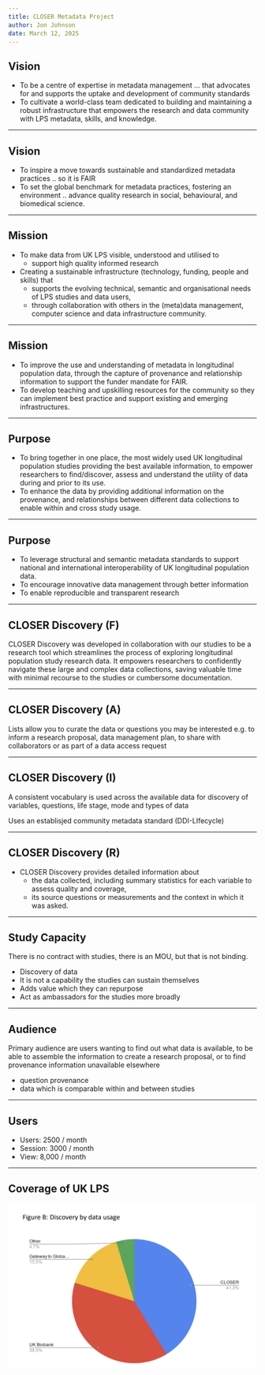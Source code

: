 ```yaml
---
title: CLOSER Metadata Project
author: Jon Johnson
date: March 12, 2025
---
```


## Vision

- To be a centre of expertise in metadata management ... that advocates for and supports the uptake and development of community standards
- To cultivate a world-class team dedicated to building and maintaining a robust infrastructure that empowers the research and data community with LPS metadata, skills, and knowledge.

---

## Vision

- To inspire a move towards sustainable and standardized metadata practices ..  so it is FAIR
- To set the global benchmark for metadata practices, fostering an environment .. advance quality research in social, behavioural, and biomedical science.

---

## Mission

- To make data from UK LPS visible, understood and utilised to
  - support high quality informed research
- Creating a sustainable infrastructure (technology, funding, people and skills) that 
  - supports the evolving technical, semantic and organisational needs of LPS studies and data users, 
  - through collaboration with others in the (meta)data management, computer science and data infrastructure community.

---

## Mission

- To improve the use and understanding of metadata in longitudinal population data, through the capture of provenance and relationship information to support the funder mandate for FAIR.
- To develop teaching and upskilling resources for the community so they can implement best practice and support existing and emerging infrastructures.

---

## Purpose

- To bring together in one place, the most widely used UK longitudinal population studies providing the best available information, to empower researchers to find/discover, assess and understand the utility of data during and prior to its use.
- To enhance the data by providing additional information on the provenance, and relationships between different data collections to enable within and cross study usage.

---

## Purpose

- To leverage structural and semantic metadata standards to support national and international interoperability of UK longitudinal population data.
- To encourage innovative data management through better information 
- To enable reproducible and transparent research 

---

## CLOSER Discovery (F)

CLOSER Discovery was developed in collaboration with our studies to be a research tool which streamlines the process of exploring longitudinal population study research data. It empowers researchers to confidently navigate these large and complex data collections, saving valuable time with minimal recourse to the studies or cumbersome documentation.

---

## CLOSER Discovery (A)

Lists allow you to curate the data or questions you may be interested e.g. to inform a research proposal, data management plan, to share with collaborators or as part of a data access request

---

## CLOSER Discovery (I)

A consistent vocabulary is used across the available data for discovery of variables, questions, life stage, mode and types of data

Uses an establisjed community metadata standard (DDI-LIfecycle)

---

## CLOSER Discovery (R)

- CLOSER Discovery provides detailed information about
  - the data collected, including summary statistics for each variable to assess quality and coverage,
  - its source questions or measurements and the context in which it was asked.

---

## Study Capacity

There is no contract with studies, there is an MOU, but that is not binding.

- Discovery of data
- It is not a capability the studies can sustain themselves
- Adds value which they can repurpose
- Act as ambassadors for the studies more broadly
  
---

## Audience

Primary audience are users wanting to find out what data is available, to be able to assemble the information to create a research proposal, or to find provenance information unavailable elsewhere

- question provenance
- data which is comparable within and between studies

---

## Users

- Users: 2500 / month
- Session: 3000 / month
- View: 8,000 / month

---

## Coverage of UK LPS

![](img/data-audit-coverage.png)




